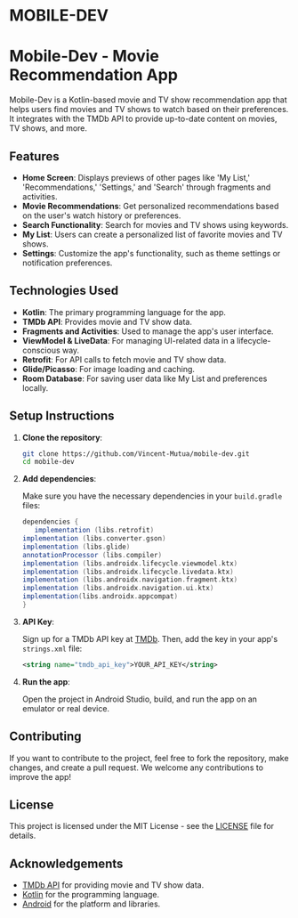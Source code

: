 # MOBILE-DEV

# Mobile-Dev - Movie Recommendation App

Mobile-Dev is a Kotlin-based movie and TV show recommendation app that helps users find movies and TV shows to watch based on their preferences. It integrates with the TMDb API to provide up-to-date content on movies, TV shows, and more.

## Features

- **Home Screen**: Displays previews of other pages like 'My List,' 'Recommendations,' 'Settings,' and 'Search' through fragments and activities.
- **Movie Recommendations**: Get personalized recommendations based on the user's watch history or preferences.
- **Search Functionality**: Search for movies and TV shows using keywords.
- **My List**: Users can create a personalized list of favorite movies and TV shows.
- **Settings**: Customize the app's functionality, such as theme settings or notification preferences.

## Technologies Used

- **Kotlin**: The primary programming language for the app.
- **TMDb API**: Provides movie and TV show data.
- **Fragments and Activities**: Used to manage the app's user interface.
- **ViewModel & LiveData**: For managing UI-related data in a lifecycle-conscious way.
- **Retrofit**: For API calls to fetch movie and TV show data.
- **Glide/Picasso**: For image loading and caching.
- **Room Database**: For saving user data like My List and preferences locally.

## Setup Instructions

1. **Clone the repository**:

    ```bash
    git clone https://github.com/Vincent-Mutua/mobile-dev.git
    cd mobile-dev
    ```

2. **Add dependencies**:

    Make sure you have the necessary dependencies in your `build.gradle` files:

    ```gradle
    dependencies {
       implementation (libs.retrofit)
    implementation (libs.converter.gson)
    implementation (libs.glide)
    annotationProcessor (libs.compiler)
    implementation (libs.androidx.lifecycle.viewmodel.ktx)
    implementation (libs.androidx.lifecycle.livedata.ktx)
    implementation (libs.androidx.navigation.fragment.ktx)
    implementation (libs.androidx.navigation.ui.ktx)
    implementation(libs.androidx.appcompat)
    }
    ```

3. **API Key**:
   
   Sign up for a TMDb API key at [TMDb](https://www.themoviedb.org/). Then, add the key in your app's `strings.xml` file:

    ```xml
    <string name="tmdb_api_key">YOUR_API_KEY</string>
    ```

4. **Run the app**:

   Open the project in Android Studio, build, and run the app on an emulator or real device.

## Contributing

If you want to contribute to the project, feel free to fork the repository, make changes, and create a pull request. We welcome any contributions to improve the app!

## License

This project is licensed under the MIT License - see the [LICENSE](LICENSE) file for details.

## Acknowledgements

- [TMDb API](https://www.themoviedb.org/) for providing movie and TV show data.
- [Kotlin](https://kotlinlang.org/) for the programming language.
- [Android](https://developer.android.com/) for the platform and libraries.


